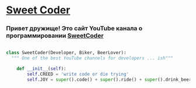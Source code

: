 # [**Sweet Coder**](https://www.youtube.com/c/SweetCoder?sub_confirmation=1)

### Привет дружище! Это сайт YouTube канала о программировании [SweetCoder](https://www.youtube.com/c/SweetCoder?sub_confirmation=1)

```python

class SweetCoder(Developer, Biker, BeerLover):
  """ One of the best YouTube channels for developers ... ish"""

    def __init__(self):
        self.CREED = 'write code or die trying'
        self.JOY = super().code() + super().ride() + super().drink_beer()

```

